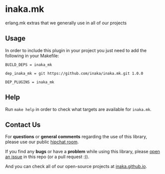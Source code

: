 # inaka.mk

erlang.mk extras that we generally use in all of our projects

## Usage

In order to include this plugin in your project you just need to add the
following in your Makefile:

```make
BUILD_DEPS = inaka_mk

dep_inaka_mk = git https://github.com/inaka/inaka.mk.git 1.0.0

DEP_PLUGINS = inaka_mk
```

## Help

Run `make help` in order to check what targets are available for
`inaka.mk`.

## Contact Us

For **questions** or **general comments** regarding the use of this library,
please use our public [hipchat room](http://inaka.net/hipchat).

If you find any **bugs** or have a **problem** while using this library, please
[open an issue](https://github.com/inaka/elvis/issues/new) in this repo
(or a pull request :)).

And you can check all of our open-source projects at [inaka.github.io](http://inaka.github.io).
